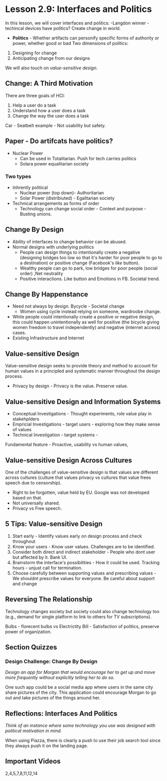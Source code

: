 # Lesson 2.9: Interfaces and Politics

In this lesson, we will cover interfaces and politics:
-Langdon winner - techincal devices have politics? Create change in world.

- **Politics** - Whether artifacts can personify specific forms of authority or power, whether good or bad
Two dimensions of politics:

1. Designing for change
2. Anticipating change from our designs

We will also touch on _value-sensitive design_.

## Change: A Third Motivation

There are three goals of HCI:

1. Help a user do a task
2. Understand how a user does a task
3. Change the way the user does a task

Car - Seatbelt example - Not usability but safety.

## Paper - Do artifcats have politics?

- Nuclear Power 
	- Can be used in Totalitarian. Push for tech carries politics
	- Solara power equalitarian society

### Two types
- Inhrently political
	- Nuclear power (top down)-  Authoritarian
	- Solar Power (distribiuted) - Egalitarian society
- Technical arrangements as forms of order
	- Technology can change social order - Context and purpose - Busting unions. 

## Change By Design

- Ability of interfaces to change behavior can be abused.
- Normal designs with underlying politics
	- People can design things to intentionally create a negative (designing bridges too low so that it's harder for poor people to go to a destination) or positive change (Facebook's _like_ button).
	- Wealthy people can go to park, low bridges for poor people (social order) ,Net neutrality
	- Positive interactions. Like button and Emotions in FB. Societal trend.


## Change By Happenstance
- Need not always by design. Bycycle - Societal change
	- Women using cycle instead relying on someone, wardroobe change.
- While people could intentionally create a positive or negative design, this could happen unintentionally as well for positive (the bicycle giving women freedom to travel independently) and negative (internet access) cases.
- Existing Infrastructure and Internet

## Value-sensitive Design

Value-sensitive design seeks to provide theory and method to account for human values in a principled and systematic manner throughout the design process.
- Privacy by design - Privacy is the value. Preserve value.

## Value-sensitive Design and Information Systems

- Conceptual Investigations - Thought experiments, role value play in stakehplders
- Empricial Investigations - target users - exploring how they make sense of values 
- Technical Investigation - target systems - 

Fundamental feature - Proactive, usability vs human values, 

##  Value-sensitive Design Across Cultures
One of the challenges of value-sensitive design is that values are different across cultures (culture that values privacy vs cultures that value frees speech due to censorship).

- Right to be forgotten, value held by EU. Google was not developed based on that.
- Not universally shared.
- Privacy vs Free speech.

## 5 Tips: Value-sensitive Design

1. Start early - Identify values early on design process and check throughout
2. Know your users - Know user values. Challenges are to be identified.
3. Consider both direct and indirect stakeholder - People who dont user but affected by it. Bank UI.
4. Brainstorm the interface's possibilities - How it could be used. Tracking hours - unjust call for termination.
5. Choose carefully between supporting values and prescribing values - We shouldnt prescribe values for everyone. Be careful about support and change

## Reversing The Relationship

Technology changes society but society could also change technology too (e.g., demand for single platform to link to others for TV subscriptions).

Bulbs - florecent bulbs vs Electrictity Bill 
	- Satisfaction of politics, preserve power of organization.

## Section Quizzes

### Design Challenge: Change By Design

_Design an app for Morgan that would encourage her to get up and move more frequently without explicitly telling her to do so._

One such app could be a social media app where users in the same city share pictures of the city. This application could encourage Morgan to go out and take pictures of the things around her.

## Reflections: Interfaces And Politics

_Think of an instance where some technology you use was designed with political motivation in mind._

When using Piazza, there is clearly a push to use their job search tool since they always push it on the landing page.


## Important Videos
2,4,5,7,8,11,12,14
